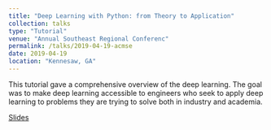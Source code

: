 ```yaml
---
title: "Deep Learning with Python: from Theory to Application"
collection: talks
type: "Tutorial"
venue: "Annual Southeast Regional Conferenc"
permalink: /talks/2019-04-19-acmse
date: 2019-04-19
location: "Kennesaw, GA"
---
```


This tutorial gave a comprehensive overview of the deep learning. The goal was to make deep learning accessible to engineers who seek to apply deep learning to problems they are trying to solve both in industry and academia.

[Slides](/files/ACMSE-v1-session2.pptx)